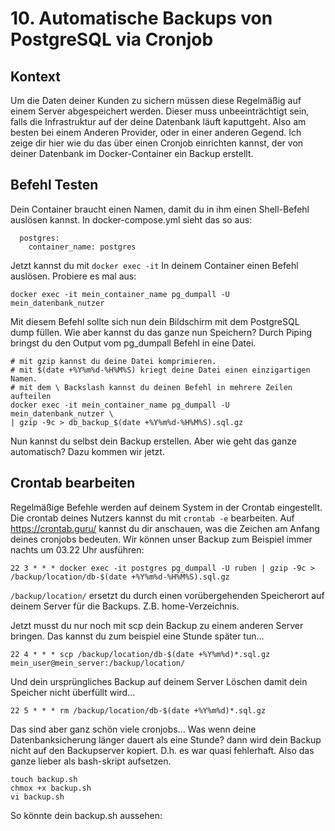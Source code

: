 # 10. Automatische Backups von PostgreSQL via Cronjob
## Kontext
Um die Daten deiner Kunden zu sichern müssen diese Regelmäßig auf einem Server abgespeichert werden. Dieser muss unbeeinträchtigt sein, falls die Infrastruktur auf der deine Datenbank läuft kaputtgeht. Also am besten bei einem Anderen Provider, oder in einer anderen Gegend. Ich zeige dir hier wie du das über einen Cronjob einrichten kannst, der von deiner Datenbank im Docker-Container ein Backup erstellt.

## Befehl Testen
Dein Container braucht einen Namen, damit du in ihm einen Shell-Befehl auslösen kannst. In docker-compose.yml sieht das so aus:
```
  postgres:
    container_name: postgres
```

Jetzt kannst du mit `docker exec -it` In deinem Container einen Befehl auslösen. Probiere es mal aus:
```
docker exec -it mein_container_name pg_dumpall -U mein_datenbank_nutzer
```

Mit diesem Befehl sollte sich nun dein Bildschirm mit dem PostgreSQL dump füllen. Wie aber kannst du das ganze nun Speichern?
Durch Piping bringst du den Output vom pg_dumpall Befehl in eine Datei.
```
# mit gzip kannst du deine Datei komprimieren.
# mit $(date +%Y%m%d-%H%M%S) kriegt deine Datei einen einzigartigen Namen.
# mit dem \ Backslash kannst du deinen Befehl in mehrere Zeilen aufteilen
docker exec -it mein_container_name pg_dumpall -U mein_datenbank_nutzer \
| gzip -9c > db_backup_$(date +%Y%m%d-%H%M%S).sql.gz
```

Nun kannst du selbst dein Backup erstellen. Aber wie geht das ganze automatisch? Dazu kommen wir jetzt.


## Crontab bearbeiten
Regelmäßige Befehle werden auf deinem System in der Crontab eingestellt. Die crontab deines Nutzers kannst du mit `crontab -e` bearbeiten. 
Auf https://crontab.guru/ kannst du dir anschauen, was die Zeichen am Anfang deines cronjobs bedeuten. Wir können unser Backup zum Beispiel immer nachts um 03.22 Uhr ausführen:

```
22 3 * * * docker exec -it postgres pg_dumpall -U ruben | gzip -9c > /backup/location/db-$(date +%Y%m%d-%H%M%S).sql.gz
```

`/backup/location/` ersetzt du durch einen vorübergehenden Speicherort auf deinem Server für die Backups. Z.B. home-Verzeichnis.

Jetzt musst du nur noch mit scp dein Backup zu einem anderen Server bringen. Das kannst du zum beispiel eine Stunde später tun...
```
22 4 * * * scp /backup/location/db-$(date +%Y%m%d)*.sql.gz mein_user@mein_server:/backup/location/
```

Und dein ursprüngliches Backup auf deinem Server Löschen damit dein Speicher nicht überfüllt wird...
```
22 5 * * * rm /backup/location/db-$(date +%Y%m%d)*.sql.gz 
```

Das sind aber ganz schön viele cronjobs... Was wenn deine Datenbanksicherung länger dauert als eine Stunde? dann wird dein Backup nicht auf den Backupserver kopiert. D.h. es war quasi fehlerhaft.
Also das ganze lieber als bash-skript aufsetzen.
```
touch backup.sh
chmox +x backup.sh
vi backup.sh
```

So könnte dein backup.sh aussehen:
```

```







